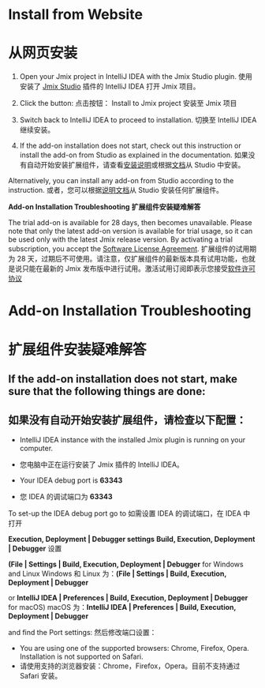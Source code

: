 # Install from Website
# 从网页安装
1. Open your Jmix project in IntelliJ IDEA with the Jmix Studio plugin.
   使用安装了 [Jmix Studio](https://www.jmix.cn/tools/) 插件的 IntelliJ IDEA 打开 Jmix 项目。
   
2. Click the button:
   点击按钮：
Install to Jmix project
安装至 Jmix 项目

3. Switch back to IntelliJ IDEA to proceed to installation.
   切换至 IntelliJ IDEA 继续安装。

4. If the add-on installation does not start, check out this instruction or install the add-on from Studio as explained in the documentation.
   如果没有自动开始安装扩展组件，请查看[安装说明](https://www.jmix.cn/marketplace/addon-installation-troubleshooting/)或根据[文档](https://docs.jmix.cn/jmix/add-ons.html#installation)从 Studio 中安装。

Alternatively, you can install any add-on from Studio according to the instruction.
或者，您可以根据[说明文档](https://docs.jmix.cn/jmix/add-ons.html#installation)从 Studio 安装任何扩展组件。

**Add-on Installation Troubleshooting**
**扩展组件安装疑难解答**

The trial add-on is available for 28 days, then becomes unavailable. Please note that only the latest add-on version is available for trial usage, so it can be used only with the latest Jmix release version. By activating a trial subscription, you accept the [Software License Agreement](jmix.cn/commercial-software-license).
扩展组件的试用期为 28 天，过期后不可使用。请注意，仅扩展组件的最新版本具有试用功能，也就是说只能在最新的 Jmix 发布版中进行试用。激活试用订阅即表示您接受[软件许可协议](jmix.cn/commercial-software-license)

# Add-on Installation Troubleshooting
# 扩展组件安装疑难解答
## If the add-on installation does not start, make sure that the following things are done:
## 如果没有自动开始安装扩展组件，请检查以下配置：
- IntelliJ IDEA instance with the installed Jmix plugin is running on your computer.
- 您电脑中正在运行安装了 Jmix 插件的 IntelliJ IDEA。

- Your IDEA debug port is **63343**
- 您 IDEA 的调试端口为 **63343**
  
To set-up the IDEA debug port go to
如需设置 IDEA 的调试端口，在 IDEA 中打开

**Execution, Deployment | Debugger settings**
**Build, Execution, Deployment | Debugger** 设置

**(File | Settings | Build, Execution, Deployment | Debugger** for Windows and Linux
Windows 和 Linux 为：**(File | Settings | Build, Execution, Deployment | Debugger**

or **IntelliJ IDEA | Preferences | Build, Execution, Deployment | Debugger** for macOS)
macOS 为：**IntelliJ IDEA | Preferences | Build, Execution, Deployment | Debugger**

and find the Port settings:
然后修改端口设置：

- You are using one of the supported browsers: Chrome, Firefox, Opera. Installation is not supported on Safari.
- 请使用支持的浏览器安装：Chrome，Firefox，Opera。目前不支持通过 Safari 安装。
